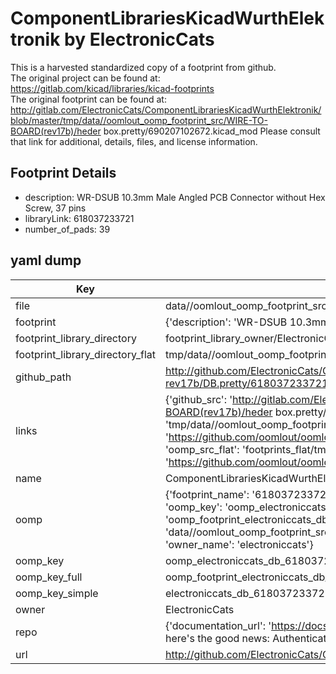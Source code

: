 # ComponentLibrariesKicadWurthElektronik by ElectronicCats  
This is a harvested standardized copy of a footprint from github.  
The original project can be found at:  
https://gitlab.com/kicad/libraries/kicad-footprints  
The original footprint can be found at:
http://gitlab.com/ElectronicCats/ComponentLibrariesKicadWurthElektronik/blob/master/tmp/data//oomlout_oomp_footprint_src/WIRE-TO-BOARD(rev17b)/heder box.pretty/690207102672.kicad_mod
Please consult that link for additional, details, files, and license information.  
## Footprint Details
* description: WR-DSUB 10.3mm Male Angled PCB Connector without Hex Screw, 37 pins  
* libraryLink: 618037233721  
* number_of_pads: 39  
## yaml dump  
| Key | Value |  
| --- | --- |  
| file | data//oomlout_oomp_footprint_src/ComponentLibrariesKicadWurthElektronik/INPUT_OUTPUT_CONNECTORS-rev17b/DB.pretty/618037233721.kicad_mod |  
| footprint | {'description': 'WR-DSUB 10.3mm Male Angled PCB Connector without Hex Screw, 37 pins', 'libraryLink': '618037233721', 'number_of_pads': 39} |  
| footprint_library_directory | footprint_library_owner/ElectronicCats_ComponentLibrariesKicadWurthElektronik |  
| footprint_library_directory_flat | tmp/data//oomlout_oomp_footprint_src/footprints_flat/electroniccats_db_618037233721/working |  
| github_path | http://github.com/ElectronicCats/ComponentLibrariesKicadWurthElektronik/blob/master/tmp/data//oomlout_oomp_footprint_src/INPUT_OUTPUT_CONNECTORS-rev17b/DB.pretty/618037233721.kicad_mod |  
| links | {'github_src': 'http://gitlab.com/ElectronicCats/ComponentLibrariesKicadWurthElektronik/blob/master/tmp/data//oomlout_oomp_footprint_src/WIRE-TO-BOARD(rev17b)/heder box.pretty/690207102672.kicad_mod', 'github_src_repo': 'https://gitlab.com/kicad/libraries/kicad-footprints', 'oomp_bot': 'tmp/data//oomlout_oomp_footprint_src/footprints/electroniccats_db_618037233721/working', 'oomp_bot_github': 'https://github.com/oomlout/oomlout_oomp_footprint_bot/tree/main/tmp/data//oomlout_oomp_footprint_src/footprints/electroniccats_db_618037233721/working', 'oomp_src_flat': 'footprints_flat/tmp/data//oomlout_oomp_footprint_src/footprints_flat/electroniccats_db_618037233721/working', 'oomp_src_flat_github': 'https://github.com/oomlout/oomlout_oomp_footprint_src/tree/main/tmp/data//oomlout_oomp_footprint_src/footprints_flat/electroniccats_db_618037233721/working'} |  
| name | ComponentLibrariesKicadWurthElektronik |  
| oomp | {'footprint_name': '618037233721', 'library_name': 'db', 'md5': 'efc2d8e993fd7078fd2a140f4f6f54e7', 'md5_10': 'efc2d8e993', 'md5_5': 'efc2d', 'md5_6': 'efc2d8', 'oomp_key': 'oomp_electroniccats_db_618037233721', 'oomp_key_extra': 'oomp_footprint_electroniccats_db_618037233721', 'oomp_key_full': 'oomp_footprint_electroniccats_db_618037233721_efc2d8', 'oomp_key_simple': 'electroniccats_db_618037233721', 'original_filename': 'data//oomlout_oomp_footprint_src/ComponentLibrariesKicadWurthElektronik/INPUT_OUTPUT_CONNECTORS-rev17b/DB.pretty/618037233721.kicad_mod', 'owner_name': 'electroniccats'} |  
| oomp_key | oomp_electroniccats_db_618037233721 |  
| oomp_key_full | oomp_footprint_electroniccats_db_618037233721 |  
| oomp_key_simple | electroniccats_db_618037233721 |  
| owner | ElectronicCats |  
| repo | {'documentation_url': 'https://docs.github.com/rest/overview/resources-in-the-rest-api#rate-limiting', 'message': "API rate limit exceeded for 84.66.142.224. (But here's the good news: Authenticated requests get a higher rate limit. Check out the documentation for more details.)"} |  
| url | http://github.com/ElectronicCats/ComponentLibrariesKicadWurthElektronik |  


